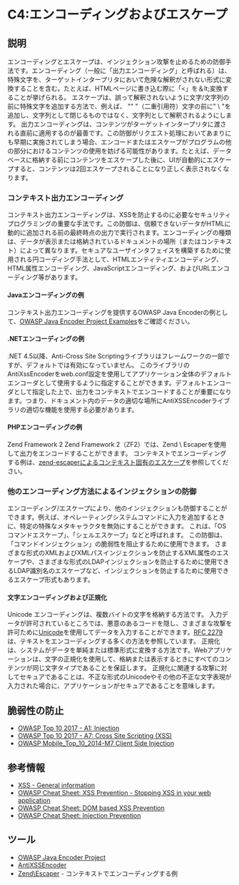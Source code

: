 # C4:エンコーディングおよびエスケープ
## 説明
エンコーディングとエスケープは、インジェクション攻撃を止めるための防御手法です。エンコーディング（一般に「出力エンコーディング」と呼ばれる）は、特殊文字を、ターゲットインタープリタにおいて危険な解釈がされない形式に変換することを含む。たとえば、HTMLページに書き込む際に「<」を＆lt;変換することが挙げられる。 エスケープは、誤って解釈されないように文字/文字列の前に特殊文字を追加する方法で、例えば、 "" "（二重引用符）文字の前に" \ "を追加し、文字列として閉じるものではなく、文字列として解釈されるようにします。
出力エンコーディングは、コンテンツがターゲットインタープリタに渡される直前に適用するのが最善です。この防御がリクエスト処理においてあまりにも早期に実施されてしまう場合、エンコードまたはエスケープがプログラムの他の部分におけるコンテンツの使用を妨げる可能性があります。たとえば、データベースに格納する前にコンテンツをエスケープした後に、UIが自動的にエスケープすると、コンテンツは2回エスケープされることになり正しく表示されなくなります。

### コンテキスト出力エンコーディング
コンテキスト出力エンコーディングは、XSSを防止するのに必要なセキュリティプログラミングの重要な手法です。この防御は、信頼できないデータがHTMLに動的に追加される前の最終時点の出力で実行されます。エンコーディングの種類は、データが表示または格納されているドキュメントの場所（またはコンテキスト）によって異なります。セキュアなユーザインタフェイスを構築するために使用される円コーディング手法として、HTMLエンティティエンコーディング、HTML属性エンコーディング、JavaScriptエンコーディング、およびURLエンコーディング等があります。

#### Javaエンコーディングの例
コンテキスト出力エンコーディングを提供するOWASP Java Encoderの例として、[OWASP Java Encoder Project Examples](https://www.owasp.org/index.php/OWASP_Java_Encoder_Project#tab=Use_the_Java_Encoder_Project)をご確認ください。

#### .NETエンコーディングの例
.NET 4.5以降、Anti-Cross Site Scriptingライブラリはフレームワークの一部ですが、デフォルトでは有効になっていません。 このライブラリのAntiXssEncoderをweb.conf設定を使用してアプリケーション全体のデフォルトエンコーダとして使用するように指定することができます。デフォルトエンコーダとして指定した上で、出力をコンテキストでエンコードすることが重要になります。つまり、ドキュメント内のデータの適切な場所にAntiXSSEncoderライブラリの適切な機能を使用する必要があります。

#### PHPエンコーディングの例
Zend Framework 2
Zend Framework 2（ZF2）では、Zend \ Escaperを使用して出力をエンコードすることができます。 コンテキストでエンコーディングする例は、[zend-escaperによるコンテキスト固有のエスケープ](https://framework.zend.com/blog/2017-05-16-zend-escaper.html)を参照してください。

### 他のエンコーディング方法によるインジェクションの防御
エンコーディング/エスケープにより、他のインジェクションも防御することができます。例えば、オペレーティングシステムコマンドに入力を追加するときに、特定の特殊なメタキャラクタを無効にすることができます。 これは、「OSコマンドエスケープ」、「シェルエスケープ」などと呼ばれます。 この防御は、「コマンドインジェクション」の脆弱性を阻止するために使用できます。
さまざまな形式のXMLおよびXMLパスインジェクションを防止するXML属性のエスケープや、さまざまな形式のLDAPインジェクションを防止するために使用できるLDAP識別名のエスケープなど、インジェクションを防止するために使用できるエスケープ形式もあります。

#### 文字エンコーディングおよび正規化
Unicode エンコーディングは、複数バイトの文字を格納する方法です。 入力データが許可されているところでは、悪意のあるコードを隠し、さまざまな攻撃を許可ために[Unicode](https://www.owasp.org/index.php/Unicode_Encoding)を使用してデータを入力することができます。[RFC 2279](https://tools.ietf.org/html/rfc2279)は、テキストをエンコーディングする多くの方法を参照しています。
正規化は、システムがデータを単純または標準形式に変換する方法です。Webアプリケーションは、文字の正規化を使用して、格納または表示するときにすべてのコンテンツが同じ文字タイプであることを保証します。
正規化に関連する攻撃に対してセキュアであることは、不正な形式のUnicodeやその他の不正な文字表現が入力された場合に、アプリケーションがセキュアであることを意味します。

## 脆弱性の防止
- [OWASP Top 10 2017 - A1: Injection](https://www.owasp.org/index.php/Top_10-2017_A1-Injection)
- [OWASP Top 10 2017 - A7: Cross Site Scripting (XSS)](https://www.owasp.org/index.php/XSS_(Cross_Site_Scripting)_Prevention_Cheat_Sheet)
- [OWASP Mobile_Top_10_2014-M7 Client Side Injection](https://www.owasp.org/index.php/Mobile_Top_10_2014-M7)

## 参考情報
- [XSS - General information](https://www.owasp.org/index.php/XSS_Filter_Evasion_Cheat_Sheet)
- [OWASP Cheat Sheet: XSS Prevention - Stopping XSS in your web application](https://www.owasp.org/index.php/XSS_(Cross_Site_Scripting)_Prevention_Cheat_Sheet)
- [OWASP Cheat Sheet: DOM based XSS Prevention](https://www.owasp.org/index.php/DOM_based_XSS_Prevention_Cheat_Sheet)
- [OWASP Cheat Sheet: Injection Prevention](https://www.owasp.org/index.php/Injection_Prevention_Cheat_Sheet)

## ツール
- [OWASP Java Encoder Project](https://www.owasp.org/index.php/OWASP_Java_Encoder_Project)
- [AntiXSSEncoder](https://msdn.microsoft.com/en-us/library/system.web.security.antixss.antixssencoder(v=vs.110).aspx)
- [Zend\Escaper](https://framework.zend.com/blog/2017-05-16-zend-escaper.html) - コンテキストでエンコーディングする例
